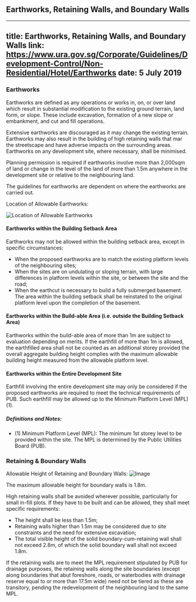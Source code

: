 
## Earthworks, Retaining Walls, and Boundary Walls
---
title: Earthworks, Retaining Walls, and Boundary Walls
link: https://www.ura.gov.sg/Corporate/Guidelines/Development-Control/Non-Residential/Hotel/Earthworks
date: 5 July 2019
---

### Earthworks

Earthworks are defined as any operations or works in, on, or over land which result in substantial modification to the existing ground terrain, land form, or slope. These include excavation, formation of a new slope or embankment, and cut and fill operations.

Extensive earthworks are discouraged as it may change the existing terrain. Earthworks may also result in the building of high retaining walls that mar the streetscape and have adverse impacts on the surrounding areas. Earthworks on any development site, where necessary, shall be minimised.

Planning permission is required if earthworks involve more than 2,000sqm of land or change in the level of the land of more than 1.5m anywhere in the development site or relative to the neighbouring land.

The guidelines for earthworks are dependent on where the earthworks are carried out.

Location of Allowable Earthworks:

![Location of Allowable Earthworks](https://www.ura.gov.sg/-/media/Corporate/Guidelines/Development-control/Commercial/C07_Earthworks.jpg?h=100%25&w=100%25)

#### Earthworks within the Building Setback Area

Earthworks may not be allowed within the building setback area, except in specific circumstances:

- When the proposed earthworks are to match the existing platform levels of the neighbouring sites;
- When the sites are on undulating or sloping terrain, with large differences in platform levels within the site, or between the site and the road;
- When the earthcut is necessary to build a fully submerged basement. The area within the building setback shall be reinstated to the original platform level upon the completion of the basement.

#### Earthworks within the Build-able Area (i.e. outside the Building Setback Area)

Earthworks within the build-able area of more than 1m are subject to evaluation depending on merits. If the earthfill of more than 1m is allowed, the earthfilled area shall not be counted as an additional storey provided the overall aggregate building height complies with the maximum allowable building height measured from the allowable platform level.

#### Earthworks within the Entire Development Site

Earthfill involving the entire development site may only be considered if the proposed earthworks are required to meet the technical requirements of PUB. Such earthfill may be allowed up to the Minimum Platform Level (MPL)(1).

##### Definitions and Notes:

- (1) Minimum Platform Level (MPL): The minimum 1st storey level to be provided within the site. The MPL is determined by the Public Utilities Board (PUB).

### Retaining & Boundary Walls

Allowable Height of Retaining and Boundary Walls:
![Image](https://www.ura.gov.sg/-/media/Corporate/Guidelines/Development-control/Flats-Condominiums/F15_Retaining_Wall_15m.jpg?h=100%25&w=100%25)

The maximum allowable height for boundary walls is 1.8m.

High retaining walls shall be avoided wherever possible, particularly for small in-fill plots. If they have to be built and can be allowed, they shall meet specific requirements:

- The height shall be less than 1.5m;
- Retaining walls higher than 1.5m may be considered due to site constraints and the need for extensive excavation;
- The total visible height of the solid boundary-cum-retaining wall shall not exceed 2.8m, of which the solid boundary wall shall not exceed 1.8m.

If the retaining walls are to meet the MPL requirement stipulated by PUB for drainage purposes, the retaining walls along the site boundaries (except along boundaries that abut foreshore, roads, or waterbodies with drainage reserve equal to or more than 17.5m wide) need not be tiered as these are transitory, pending the redevelopment of the neighbouring land to the same MPL.
